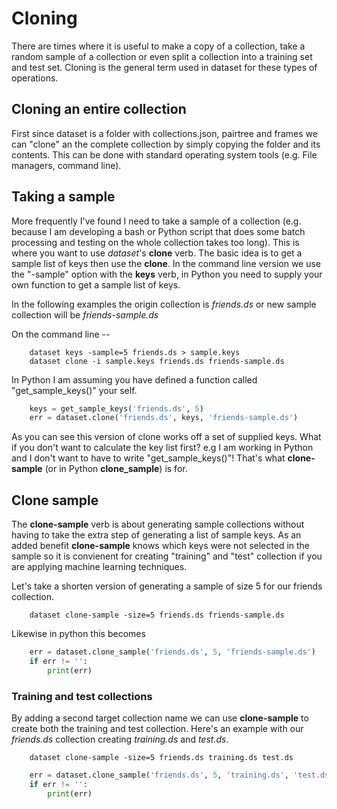 
# Cloning

There are times where it is useful to make a copy of a collection, take 
a random sample of a collection or even split a collection into a 
training set and test set.  Cloning is the general term used in dataset
for these types of operations.

## Cloning an entire collection

First since dataset is a folder with collections.json, pairtree and frames 
we can "clone" an the complete collection by simply copying the folder 
and its contents.  This can be done with standard operating system
tools (e.g. File managers, command line). 

## Taking a sample

More frequently I've found I need to take a sample of a collection 
(e.g. because I am developing a bash or Python script that does some 
batch processing and testing on the whole collection takes too long). 
This is where you want to use _dataset_'s **clone** verb.  The basic 
idea is to get a sample list of keys then use the **clone**. In the 
command line version we use the "-sample" option with the **keys** verb, 
in Python you need to supply your own function to get a sample list of 
keys.

In the following examples the origin collection is _friends.ds_ or new 
sample collection will be _friends-sample.ds_

On the command line --

```shell
    dataset keys -sample=5 friends.ds > sample.keys
    dataset clone -i sample.keys friends.ds friends-sample.ds
```

In Python I am assuming you have defined a function called "get_sample_keys()" your self.

```python
    keys = get_sample_keys('friends.ds', 5)
    err = dataset.clone('friends.ds', keys, 'friends-sample.ds')
```

As you can see this version of clone works off a set of supplied keys. 
What if you don't want to calculate the key list first? e.g I am working 
in Python and I don't want to have to write "get_sample_keys()"! That's 
what **clone-sample** (or in Python **clone_sample**) is for.


## Clone sample

The **clone-sample** verb is about generating sample collections without 
having to take the extra step of generating a list of sample keys. As an 
added benefit **clone-sample** knows which keys were not selected in the 
sample so it is convienent for creating "training" and "test" collection 
if you are applying machine learning techniques.

Let's take a shorten version of generating a sample of size 5 for our 
friends collection.

```shell
    dataset clone-sample -size=5 friends.ds friends-sample.ds
```

Likewise in python this becomes

```python
    err = dataset.clone_sample('friends.ds', 5, 'friends-sample.ds')
    if err != '':
        print(err)
```

### Training and test collections

By adding a second target collection name we can use **clone-sample** to 
create both the training and test collection. Here's an example with our 
_friends.ds_ collection creating _training.ds_ and _test.ds_.


```shell
    dataset clone-sample -size=5 friends.ds training.ds test.ds
```

```python
    err = dataset.clone_sample('friends.ds', 5, 'training.ds', 'test.ds')
    if err != '':
        print(err)
```

